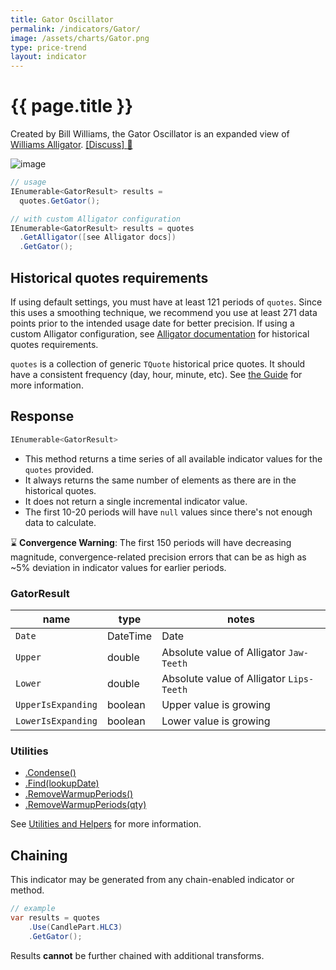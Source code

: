 ```yaml
---
title: Gator Oscillator
permalink: /indicators/Gator/
image: /assets/charts/Gator.png
type: price-trend
layout: indicator
---
```


# {{ page.title }}

Created by Bill Williams, the Gator Oscillator is an expanded view of [Williams Alligator]({{site.baseurl}}/indicators/Alligator/#content).
[[Discuss] :speech_balloon:]({{site.github.repository_url}}/discussions/385 "Community discussion about this indicator")

![image]({{site.baseurl}}{{page.image}})

```csharp
// usage
IEnumerable<GatorResult> results =
  quotes.GetGator();

// with custom Alligator configuration
IEnumerable<GatorResult> results = quotes
  .GetAlligator([see Alligator docs])
  .GetGator();
```

## Historical quotes requirements

If using default settings, you must have at least 121 periods of `quotes`. Since this uses a smoothing technique, we recommend you use at least 271 data points prior to the intended usage date for better precision.  If using a custom Alligator configuration, see [Alligator documentation]({{site.baseurl}}/indicators/Alligator/#historical-quotes-requirements) for historical quotes requirements.

`quotes` is a collection of generic `TQuote` historical price quotes.  It should have a consistent frequency (day, hour, minute, etc).  See [the Guide]({{site.baseurl}}/guide/#historical-quotes) for more information.

## Response

```csharp
IEnumerable<GatorResult>
```

- This method returns a time series of all available indicator values for the `quotes` provided.
- It always returns the same number of elements as there are in the historical quotes.
- It does not return a single incremental indicator value.
- The first 10-20 periods will have `null` values since there's not enough data to calculate.

:hourglass: **Convergence Warning**: The first 150 periods will have decreasing magnitude, convergence-related precision errors that can be as high as ~5% deviation in indicator values for earlier periods.

### GatorResult

| name | type | notes
| -- |-- |--
| `Date` | DateTime | Date
| `Upper` | double | Absolute value of Alligator `Jaw-Teeth`
| `Lower` | double | Absolute value of Alligator `Lips-Teeth`
| `UpperIsExpanding` | boolean | Upper value is growing
| `LowerIsExpanding` | boolean | Lower value is growing

### Utilities

- [.Condense()]({{site.baseurl}}/utilities#condense)
- [.Find(lookupDate)]({{site.baseurl}}/utilities#find-indicator-result-by-date)
- [.RemoveWarmupPeriods()]({{site.baseurl}}/utilities#remove-warmup-periods)
- [.RemoveWarmupPeriods(qty)]({{site.baseurl}}/utilities#remove-warmup-periods)

See [Utilities and Helpers]({{site.baseurl}}/utilities#utilities-for-indicator-results) for more information.

## Chaining

This indicator may be generated from any chain-enabled indicator or method.

```csharp
// example
var results = quotes
    .Use(CandlePart.HLC3)
    .GetGator();
```

Results **cannot** be further chained with additional transforms.
